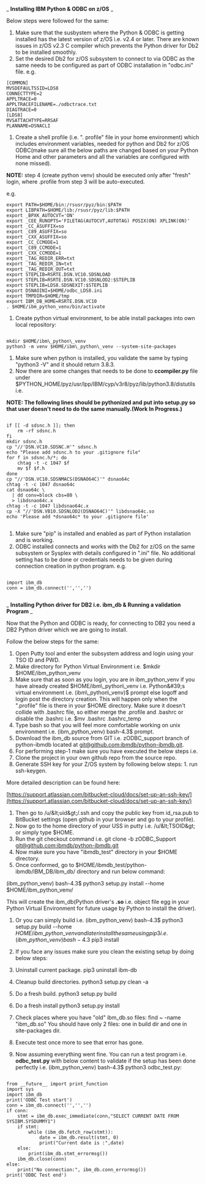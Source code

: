 _ **Installing IBM Python &amp; ODBC on z/OS** _

Below steps were followed for the same:

1. Make sure that the susbystem where the Python &amp; ODBC is getting installed has the latest version of z/OS i.e. v2.4 or later. There are known issues in z/OS v2.3 C compiler which prevents the Python driver for Db2 to be installed smoothly.
2. Set the desired Db2 for z/OS subsystem to connect to via ODBC as the same needs to be configured as part of ODBC installation in &quot;odbc.ini&quot; file. e.g.
```
[COMMON]
MVSDEFAULTSSID=LDS8
CONNECTTYPE=2
APPLTRACE=0
APPLTRACEFILENAME=./odbctrace.txt
DIAGTRACE=0
[LDS8]
MVSATTACHTYPE=RRSAF
PLANNAME=DSNACLI

```

1. Create a shell profile (i.e. &quot;. profile&quot; file in your home environment) which includes environment variables, needed for python and Db2 for z/OS ODBC(make sure all the below paths are changed based on your Python Home and other parameters and all the variables are configured with none missed).

**NOTE:** step 4 (create python venv) should be executed only after &quot;fresh&quot; login, where .profile from step 3 will be auto-executed.

e.g.

```
export PATH=$HOME/bin:/rsusr/pyz/bin:$PATH
export LIBPATH=$HOME/lib:/rsusr/pyz/lib:$PATH
export _BPXK_AUTOCVT='ON'
export _CEE_RUNOPTS='FILETAG(AUTOCVT,AUTOTAG) POSIX(ON) XPLINK(ON)'
export _CC_ASUFFIX=so
export _C89_ASUFFIX=so
export _CXX_ASUFFIX=so
export _CC_CCMODE=1
export _C89_CCMODE=1
export _CXX_CCMODE=1
export _TAG_REDIR_ERR=txt
export _TAG_REDIR_IN=txt
export _TAG_REDIR_OUT=txt
export STEPLIB=RSRTE.DSN.VC10.SDSNLOAD
export STEPLIB=RSRTE.DSN.VC10.SDSNLOD2:$STEPLIB
export STEPLIB=LDS8.SDSNEXIT:$STEPLIB
export DSNAOINI=$HOME/odbc_LDS8.ini
export TMPDIR=$HOME/tmp
export IBM_DB_HOME=RSRTE.DSN.VC10
. $HOME/ibm_python_venv/bin/activate

```

1. Create python virtual environment, to be able install packages into own local repository:

```

mkdir $HOME/ibm\_python\_venv
python3 -m venv $HOME/ibm\_python\_venv --system-site-packages

```

1. Make sure when python is installed, you validate the same by typing &quot;python3 -V&quot; and it should return 3.8.3.
2. Now there are some changes that needs to be done to **ccompiler.py** file under $PYTHON\_HOME/pyz/usr/lpp/IBM/cyp/v3r8/pyz/lib/python3.8/distutils i.e.

**NOTE: The following lines should be pythonized and put into setup.py so that user doesn&#39;t need to do the same manually.(Work In Progress.)**

```

if [[ -d sdsnc.h ]]; then
    rm -rf sdsnc.h
fi
mkdir sdsnc.h
cp "//'DSN.VC10.SDSNC.H'" sdsnc.h
echo "Please add sdsnc.h to your .gitignore file"
for f in sdsnc.h/*; do
    chtag -t -c 1047 $f
    mv $f $f.h
done
cp "//'DSN.VC10.SDSNMACS(DSNAO64C)'" dsnao64c
chtag -t -c 1047 dsnao64c
cat dsnao64c \
  | dd conv=block cbs=80 \
  > libdsnao64c.x
chtag -t -c 1047 libdsnao64c.x
cp -X "//'DSN.VB10.SDSNLOD2(DSNAO64C)'" libdsnao64c.so
echo 'Please add *dsnao64c* to your .gitignore file'


```

1. Make sure &quot;pip&quot; is installed and enabled as part of Python installation and is working.
2. ODBC installed connects and works with the Db2 for z/OS on the same subsystem or Sysplex with details configured in &quot;.ini&quot; file. No additional setting has to be done or credentials needs to be given during connection creation in python program. e.g.

```

import ibm_db
conn = ibm_db.connect('','','')


```

_ **Installing Python driver for DB2 i.e. ibm\_db &amp; Running a validation Program** _

Now that the Python and ODBC is ready, for connecting to DB2 you need a DB2 Python driver which we are going to install.

Follow the below steps for the same:

1. Open Putty tool and enter the subsystem address and login using your TSO ID and PWD.
2. Make directory for Python Virtual Environment i.e. $mkdir $HOME/ibm\_python\_venv
3. Make sure that as soon as you login, you are in ibm\_python\_venv if you have already created $HOME/ibm\_python\_venv i.e. Python&#39;s virtual environment i.e. (ibm\_python\_venv)$ prompt else logoff and login post the directory creation. This will happen only when the &quot;.profile&quot; file is there in your $HOME directory. Make sure it doesn&#39;t collide with .bashrc file, so either merge the .profile and .bashrc or disable the .bashrc i.e. $mv .bashrc .bashrc\_temp
4. Type bash so that you will feel more comfortable working on unix environment i.e. (ibm\_python\_venv) bash-4.3$ prompt.
5. Download the ibm\_db source from GIT i.e. zODBC\_support branch of python-ibmdb located at [git@github.com:ibmdb/python-ibmdb.git](mailto:git@github.com:ibmdb/python-ibmdb.git).
6. For performing step-1 make sure you have executed the below steps i.e.
  1. Clone the project in your own github repo from the source repo.
  2. Generate SSH key for your Z/OS system by following below steps:
    1. run ssh-keygen.

More detailed description can be found here:

[https://support.atlassian.com/bitbucket-cloud/docs/set-up-an-ssh-key/](https://support.atlassian.com/bitbucket-cloud/docs/set-up-an-ssh-key/)

  1. Then go to /u/\&lt;uid\&gt;/.ssh and copy the public key from id\_rsa.pub to BitBucket settings (open github in your browser and go to your profile).
1. Now go to the home directory of your USS in putty i.e. /u/\&lt;TSOID\&gt; or simply type $HOME.
2. Run the git checkout command i.e. git clone -b zODBC\_Support [git@github.com:ibmdb/python-ibmdb.git](mailto:git@github.com:ibmdb/python-ibmdb.git)
3. Now make sure you have &quot;ibmdb\_test&quot; directory in your $HOME directory.
4. Once conformed, go to $HOME/ibmdb\_test/python-ibmdb/IBM\_DB/ibm\_db/ directory and run below command:

(ibm\_python\_venv) bash-4.3$ python3 setup.py install --home $HOME/ibm\_python\_venv/

This will create the ibm\_db(Python driver&#39;s **.so** i.e. object file egg in your Python Virtual Environment for future usage by Python to install the driver).

1. Or you can simply build i.e. (ibm\_python\_venv) bash-4.3$ python3 setup.py build --home $HOME/ibm\_python\_venv and later install the same using pip3 i.e. (ibm\_python\_venv) bash-4.3$ pip3 install
2. If you face any issues make sure you clean the existing setup by doing below steps:

1. Uninstall current package. pip3 uninstall ibm-db
 2. Cleanup build directories. python3 setup.py clean -a
 3. Do a fresh build. python3 setup.py build
 4. Do a fresh install python3 setup.py install
 5. Check places where you have &quot;old&quot; ibm\_db.so files: find ~ -name &quot;ibm\_db.so&quot;
 You should have only 2 files: one in build dir and one in site-packages dir.
 6. Execute test once more to see that error has gone.

1. Now assuming everything went fine. You can run a test program i.e. **odbc\_test.py** with below content to validate if the setup has been done perfectly i.e. (ibm\_python\_venv) bash-4.3$ python3 odbc\_test.py:

```

from __future__ import print_function
import sys
import ibm_db
print('ODBC Test start')
conn = ibm_db.connect('','','')
if conn:
    stmt = ibm_db.exec_immediate(conn,"SELECT CURRENT DATE FROM SYSIBM.SYSDUMMY1")
    if stmt:
        while (ibm_db.fetch_row(stmt)):
            date = ibm_db.result(stmt, 0)
            print("Current date is :",date)
    else:
        print(ibm_db.stmt_errormsg())
    ibm_db.close(conn)
else:
    print("No connection:", ibm_db.conn_errormsg())
print('ODBC Test end')

```
